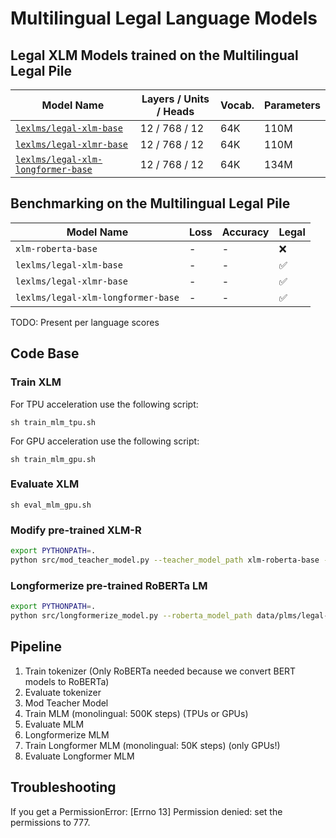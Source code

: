 # Multilingual Legal Language Models

##  Legal XLM Models trained on the Multilingual Legal Pile

| Model Name                                                                                             | Layers / Units /  Heads | Vocab. | Parameters | 
|--------------------------------------------------------------------------------------------------------|-------------------------|--------|------------|
| [`lexlms/legal-xlm-base`](https://huggingface.co/lexlms/legal-xlm-base)                              | 12 / 768 / 12           | 64K    | 110M       | 
| [`lexlms/legal-xlmr-base`](https://huggingface.co/lexlms/legal-xlmr-base)                            | 12 / 768 / 12           | 64K    | 110M       | 
| [`lexlms/legal-xlm-longformer-base`](https://huggingface.co/lexlms/legal-xlm-longformer-base)        | 12 / 768 / 12           | 64K    | 134M       |


## Benchmarking on the Multilingual Legal Pile

| Model Name                          | Loss | Accuracy | Legal              |
|-------------------------------------|------|----------|--------------------|
| `xlm-roberta-base`                  | -    | -        | :x:                |
| `lexlms/legal-xlm-base`            | -    | -        | :white_check_mark: |
| `lexlms/legal-xlmr-base`           | -    | -        | :white_check_mark: |
| `lexlms/legal-xlm-longformer-base` | -    | -        | :white_check_mark: |

TODO: Present per language scores


## Code Base

### Train XLM

For TPU acceleration use the following script:

```shell
sh train_mlm_tpu.sh
```

For GPU acceleration use the following script:

```shell
sh train_mlm_gpu.sh
```

### Evaluate XLM

```shell
sh eval_mlm_gpu.sh
```

### Modify pre-trained XLM-R

```bash
export PYTHONPATH=.
python src/mod_teacher_model.py --teacher_model_path xlm-roberta-base --student_model_path data/plms/legal-xlm-base
```

### Longformerize pre-trained RoBERTa LM

```bash
export PYTHONPATH=.
python src/longformerize_model.py --roberta_model_path data/plms/legal-xlm-base --max_length 4096 --attention_window 128
```


## Pipeline
1. Train tokenizer (Only RoBERTa needed because we convert BERT models to RoBERTa)
2. Evaluate tokenizer
3. Mod Teacher Model
4. Train MLM (monolingual: 500K steps) (TPUs or GPUs)
5. Evaluate MLM
6. Longformerize MLM
7. Train Longformer MLM (monolingual: 50K steps) (only GPUs!)
8. Evaluate Longformer MLM 

## Troubleshooting

If you get a PermissionError: [Errno 13] Permission denied: set the permissions to 777.